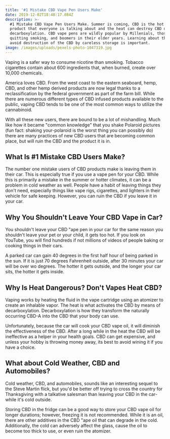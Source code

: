 ```yaml
---
title: '#1 Mistake CBD Vape Pen Users Make'
date: 2019-12-02T18:48:17.084Z
description: >-
  #1 Mistake CBD Vape Pen Users Make. Summer is coming, CBD is the hot new
  product that everyone is talking about and the heat can destroy CBD due to
  decarboxylation. CBD vape pens are wildly popular by Millenials, those
  quitting smoking, and boomers in their elder years. Learning about the ways to
  avoid destruction of the CBD by careless storage is important. 
image: /images/uploads/pexels-photo-1047319.jpg
---
```

Vaping is a safer way to consume nicotine than smoking. Tobacco cigarettes contain about 600 ingredients that, when burned, create over 10,000 chemicals.

America loves CBD. From the west coast to the eastern seaboard, hemp, CBD, and other hemp derived products are now legal thanks to a reclassification by the federal government as part of the farm bill. While there are numerous different types of CBD infused products available to the public, vaping CBD tends to be one of the most common ways to utilize the cannabinoid. 

With all these new users, there are bound to be a lot of mishandling. Much like how it became "common knowledge" that you shake Polaroid pictures (fun fact: shaking your-polaroid is the worst thing you can possibly do) there are many practices of new CBD users that are becoming common place, but will ruin the CBD and the product it is in. 

## What Is #1 Mistake CBD Users Make?

The number one mistake users of CBD products make is leaving them in their car. This is especially true if you use a vape pen for your CBD. While this is primarily a mistake in the summer or hotter climates, it can be a problem in cold weather as well. People have a habit of leaving things they don't need, especially things like vape rigs, cigarettes, and lighters in their vehicle for safe keeping. However, you can ruin the CBD if you leave it in your car. 

## Why You Shouldn't Leave Your CBD Vape in Car?

You shouldn't leave your CBD "ape pen in your car for the same reason you shouldn't leave your pet or your child, it gets too hot. If you look on YouTube, you will find hundreds if not millions of videos of people baking or cooking things in their cars. 

A parked car can gain 40 degrees in the first half hour of being parked in the sun. If it is just 70 degrees Fahrenheit outside, after 30 minutes your car will be over wo degrees. The hotter it gets outside, and the longer your car sits, the hotter it gets inside. 

## Why Is Heat Dangerous? Don't Vapes Heat CBD?

Vaping works by heating the fluid in the vape cartridge using an atomizer to create an inhalable vapor. The heat is what activates the CBD by means of decarboxylation. Decarboxylation is how they transform the naturally occurring CBD-A into the CBD that your body can use. 

Unfortunately, because the car will cook your CBD vape oil, it will diminish the effectiveness of the CBD. After a long while in the heat the CBD will be ineffective as a helper in your health goals. CBD can get expensive, and unless your hobby is throwing money away, its best to avoid wining it if you have a choice. 

## What about Cold Weather, CBD and Automobiles?

Cold weather, CBD, and automobiles, sounds like an interesting sequel to the Steve Martin flick, but you'd be better off trying to cross the country for Thanksgiving with a talkative salesman than leaving your CBD in the car-while it's cold outside. 

Storing CBD in the fridge can be a good way to store your CBD vape oil for longer durations; however, freezing it is not recommended. While it is an oil, there are other additives in the CBD "ape oil that can degrade in the cold. Additionally, the cold can adversely affect the glass, cause the oil to become too thick to use, or even ruin the atomizer.